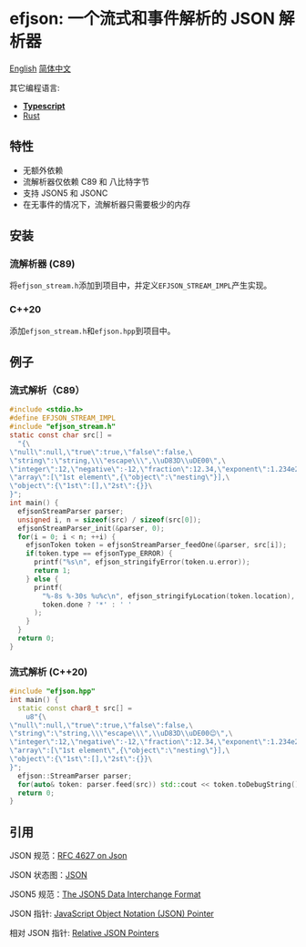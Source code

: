 # efjson: 一个流式和事件解析的 JSON 解析器

[English](./README.md) [简体中文](./README.zh.md)

其它编程语言:

- [**Typescript**](https://github.com/DreamPast/efjson)
- [Rust](https://github.com/DreamPast/efjson-rust)

## 特性

- 无额外依赖
- 流解析器仅依赖 C89 和 八比特字节
- 支持 JSON5 和 JSONC
- 在无事件的情况下，流解析器只需要极少的内存

## 安装

### 流解析器 (C89)

将`efjson_stream.h`添加到项目中，并定义`EFJSON_STREAM_IMPL`产生实现。

### C++20

添加`efjson_stream.h`和`efjson.hpp`到项目中。

## 例子

### 流式解析（C89）

```c
#include <stdio.h>
#define EFJSON_STREAM_IMPL
#include "efjson_stream.h"
static const char src[] =
  "{\
\"null\":null,\"true\":true,\"false\":false,\
\"string\":\"string,\\\"escape\\\",\\uD83D\\uDE00\",\
\"integer\":12,\"negative\":-12,\"fraction\":12.34,\"exponent\":1.234e2,\
\"array\":[\"1st element\",{\"object\":\"nesting\"}],\
\"object\":{\"1st\":[],\"2st\":{}}\
}";
int main() {
  efjsonStreamParser parser;
  unsigned i, n = sizeof(src) / sizeof(src[0]);
  efjsonStreamParser_init(&parser, 0);
  for(i = 0; i < n; ++i) {
    efjsonToken token = efjsonStreamParser_feedOne(&parser, src[i]);
    if(token.type == efjsonType_ERROR) {
      printf("%s\n", efjson_stringifyError(token.u.error));
      return 1;
    } else {
      printf(
        "%-8s %-30s %u%c\n", efjson_stringifyLocation(token.location), efjson_stringifyType(token.type), token.index,
        token.done ? '*' : ' '
      );
    }
  }
  return 0;
}
```

### 流式解析 (C++20)

```cpp
#include "efjson.hpp"
int main() {
  static const char8_t src[] =
    u8"{\
\"null\":null,\"true\":true,\"false\":false,\
\"string\":\"string,\\\"escape\\\",\\uD83D\\uDE00😊\",\
\"integer\":12,\"negative\":-12,\"fraction\":12.34,\"exponent\":1.234e2,\
\"array\":[\"1st element\",{\"object\":\"nesting\"}],\
\"object\":{\"1st\":[],\"2st\":{}}\
}";
  efjson::StreamParser parser;
  for(auto& token: parser.feed(src)) std::cout << token.toDebugString() << '\n';
  return 0;
}
```

## 引用

JSON 规范：[RFC 4627 on Json](https://www.ietf.org/rfc/rfc4627.txt)

JSON 状态图：[JSON](https://www.json.org/)

JSON5 规范：[The JSON5 Data Interchange Format](https://spec.json5.org/)

JSON 指针: [JavaScript Object Notation (JSON) Pointer](https://datatracker.ietf.org/doc/html/rfc6901)

相对 JSON 指针: [Relative JSON Pointers](https://datatracker.ietf.org/doc/html/draft-bhutton-relative-json-pointer-00)
